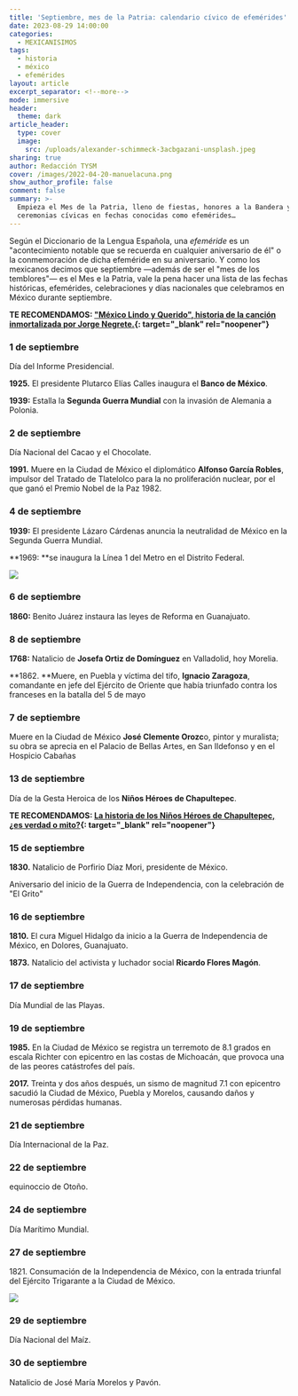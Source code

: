 ```yaml
---
title: 'Septiembre, mes de la Patria: calendario cívico de efemérides'
date: 2023-08-29 14:00:00
categories:
  - MEXICANISIMOS
tags:
  - historia
  - méxico
  - efemérides
layout: article
excerpt_separator: <!--more-->
mode: immersive
header:
  theme: dark
article_header:
  type: cover
  image:
    src: /uploads/alexander-schimmeck-3acbgazani-unsplash.jpeg
sharing: true
author: Redacción TYSM
cover: /images/2022-04-20-manuelacuna.png
show_author_profile: false
comment: false
summary: >-
  Empieza el Mes de la Patria, lleno de fiestas, honores a la Bandera y
  ceremonias cívicas en fechas conocidas como efemérides…
---
```

Según el Diccionario de la Lengua Española, una *efeméride* es un "acontecimiento notable que se recuerda en cualquier aniversario de él" o la conmemoración de dicha efeméride en su aniversario. Y como los mexicanos decimos que septiembre —además de ser el "mes de los temblores"— es el Mes e la Patria, vale la pena hacer una lista de las fechas históricas, efemérides, celebraciones y días nacionales que celebramos en México durante septiembre.

**TE RECOMENDAMOS: ["México Lindo y Querido", historia de la canción inmortalizada por Jorge Negrete.](https://blog.tonoysumariachi.com/cultura/2022/04/22/mexico-lindo-y-querido-origen-e-historia-de-la-cancion.html){: target="_blank" rel="noopener"}**

### 1 de septiembre

Día del Informe Presidencial.

**1925\.** El presidente Plutarco Elías Calles inaugura el **Banco de México**.

**1939:** Estalla la **Segunda Guerra Mundial** con la invasión de Alemania a Polonia.

### 2 de septiembre

Día Nacional del Cacao y el Chocolate.

**1991\.**&nbsp;Muere en la Ciudad de México el diplomático **Alfonso García Robles**, impulsor del Tratado de Tlatelolco para la no proliferación nuclear, por el que ganó el Premio Nobel de la Paz 1982.

### 4 de septiembre

**1939:** El presidente Lázaro Cárdenas anuncia la neutralidad de México en la Segunda Guerra Mundial.&nbsp;

**1969:&nbsp;**se inaugura la Línea 1 del Metro en el Distrito Federal.

![](https://upload.wikimedia.org/wikipedia/commons/thumb/4/4f/010410_R458_012_FUNCIONANDO_EL_STC_METRO_SEPTIEMBRE_05_1969_%2831678407041%29.jpg/1024px-010410_R458_012_FUNCIONANDO_EL_STC_METRO_SEPTIEMBRE_05_1969_%2831678407041%29.jpg)

### 6 de septiembre

**1860:**&nbsp;Benito Juárez instaura las leyes de Reforma en Guanajuato.

### 8 de septiembre

**1768:** Natalicio de **Josefa Ortiz de Domínguez** en Valladolid, hoy Morelia.

**1862\.&nbsp;**Muere, en Puebla y víctima del tifo, **Ignacio Zaragoza**, comandante en jefe del Ejército de Oriente que había triunfado contra los franceses en la batalla del 5 de mayo

### 7 de septiembre

Muere en la Ciudad de México **José Clemente Orozc**o, pintor y muralista; su obra se aprecia en el Palacio de Bellas Artes, en San Ildefonso y en el Hospicio Cabañas

### 13 de septiembre

Día de la Gesta Heroica de los **Niños Héroes de Chapultepec**.

**TE RECOMENDAMOS: [La historia de los Niños Héroes de Chapultepec, ¿es verdad o mito?](https://blog.tonoysumariachi.com/historia/2022/06/30/la-historia-de-los-ninos-heroes-de-chapultepec-es-verdad-o-mito.html){: target="_blank" rel="noopener"}**

### 15 de septiembre

**1830\.** Natalicio de Porfirio Díaz Mori, presidente de México.

Aniversario del inicio de la Guerra de Independencia, con la celebración de "El Grito"

### 16 de septiembre

**1810\.** El cura Miguel Hidalgo da inicio a la Guerra de Independencia de México, en Dolores, Guanajuato.

**1873\.** Natalicio del activista y luchador social **Ricardo Flores Magón**.

### 17 de septiembre

Día Mundial de las Playas.

### 19 de septiembre

**1985\.** En la Ciudad de México se registra un terremoto de 8.1 grados en escala Richter con epicentro en las costas de Michoacán, que provoca una de las peores catástrofes del país.

**2017\.** Treinta y dos años después, un sismo de magnitud 7.1 con epicentro sacudió la Ciudad de México, Puebla y Morelos, causando daños y numerosas pérdidas humanas.

### 21 de septiembre

Día Internacional de la Paz.

### 22 de septiembre

equinoccio de Otoño.&nbsp;

### 24 de septiembre

Día Marítimo Mundial.

### 27 de septiembre

1821\. Consumación de la Independencia de México, con la entrada triunfal del Ejército Trigarante a la Ciudad de México.

![](https://upload.wikimedia.org/wikipedia/commons/c/c7/Solemne_y_pac%C3%ADfica_entrada_del_Ej%C3%A9rcito_de_las_Tres_Garant%C3%ADas_a_la_Ciudad_de_M%C3%A9xico.jpg)

### 29 de septiembre

Día Nacional del Maíz.

### 30 de septiembre

Natalicio de José María Morelos y Pavón.

&nbsp;